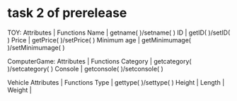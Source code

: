 # task 2 of prerelease

TOY:
Attributes        | Functions
Name              | getname( )/setname( )
ID                    | getID( )/setID( )
Price               | getPrice( )/setPrice( )
Minimum age  | getMinimumage( )/setMinimumage( )

ComputerGame:
Attributes        | Functions
Category         | getcategory( )/setcategory( )
Console          | getconsole( )/setconsole( )

Vehicle
Attributes        | Functions
Type                | gettype( )/settype( )
Height             |
Length             |
Weight             |


